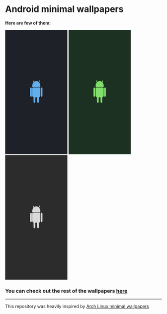 # Android minimal wallpapers
**Here are few of them:**

<img src="/Wallpapers/onedark.png" width="200" height="400"> <img src="/Wallpapers/greeny.png" width="200" height="400"> <img src="/Wallpapers/afterglow.png" width="200" height="400">

### You can check out the rest of the wallpapers [here](/misc/WPShowcase.md)
---
This repository was heavily inspired by [Arch Linux minimal wallpapers](https://github.com/LagrangianLad/arch-minimal-wallpapers/)
